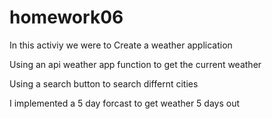 # homework06

In this activiy we were to Create a weather application

Using an api weather app function to get the current weather

Using a search button to search differnt cities

I implemented a 5 day forcast to get weather 5 days out